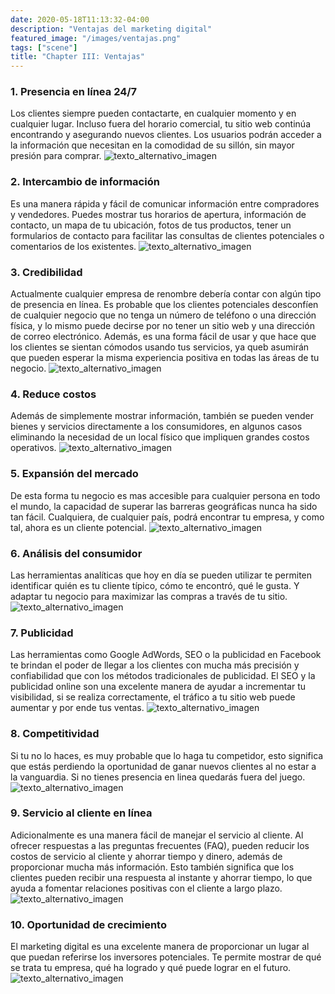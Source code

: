 ```yaml
---
date: 2020-05-18T11:13:32-04:00
description: "Ventajas del marketing digital"
featured_image: "/images/ventajas.png"
tags: ["scene"]
title: "Chapter III: Ventajas"
--- 
```


### 1. Presencia en línea 24/7 
Los clientes siempre pueden contactarte, en cualquier momento y en cualquier lugar. Incluso fuera del horario comercial, tu sitio web continúa encontrando y asegurando nuevos clientes. 
Los usuarios podrán acceder a la información que necesitan en la comodidad de su sillón, sin mayor presión para comprar.
![texto_alternativo_imagen](https://www.inmoblog.com/wp-content/uploads/2020/03/reunion-online-680x350.jpg)

### 2. Intercambio de información
Es una manera rápida y fácil de comunicar información entre compradores y vendedores.
Puedes mostrar tus horarios de apertura, información de contacto, un mapa de tu ubicación, fotos de tus productos, tener un formularios de contacto para facilitar las consultas de clientes potenciales o comentarios de los existentes.
![texto_alternativo_imagen](https://image.freepik.com/vector-gratis/intercambio-informacion-ordenadores-transferencia-archivos-gestion-datos-archivos-copia-seguridad-vector-concepto_53562-6047.jpg)

### 3. Credibilidad
Actualmente cualquier empresa de renombre debería contar con algún tipo de presencia en línea. Es probable que los clientes potenciales desconfíen de cualquier negocio que no tenga un número de teléfono o una dirección física, y lo mismo puede decirse por no tener un sitio web y una dirección de correo electrónico. 
Además, es una forma fácil de usar y que hace que los clientes se sientan cómodos usando tus servicios, ya queb asumirán que pueden esperar la misma experiencia positiva en todas las áreas de tu negocio.
![texto_alternativo_imagen](https://lhh.pe/site/wp-content/uploads/2018/12/Ines-Temple_09.12.18-credibilidad_lhh.jpg)

### 4. Reduce costos
Además de simplemente mostrar información, también se pueden vender bienes y servicios directamente a los consumidores, en algunos casos eliminando la necesidad de un local físico que impliquen grandes costos operativos.
![texto_alternativo_imagen](https://www.eoi.es/blogs/mtelcon/files/2012/11/recortar-gastos.jpg)

### 5. Expansión del mercado
De esta forma tu negocio es mas accesible para cualquier persona en todo el mundo, la capacidad de superar las barreras geográficas nunca ha sido tan fácil. Cualquiera, de cualquier país, podrá encontrar tu empresa, y como tal, ahora es un cliente potencial.
![texto_alternativo_imagen](https://blog.iese.edu/empresafamiliar/files/2013/09/Expandir.jpg)
   
### 6. Análisis del consumidor
Las herramientas analíticas que hoy en día se pueden utilizar te permiten identificar quién es tu cliente típico, cómo te encontró, qué le gusta. Y adaptar tu negocio para maximizar las compras a través de tu sitio.
![texto_alternativo_imagen](https://lh3.googleusercontent.com/proxy/JEfz_14qtOEWaTvm_CvYyywHELkDIecesRfvlS0VW2IzcvZWhseK_VDoblezW_7-fxfBR0lrEdRBUFDCWn2V64ihjCXMbHHlnFMjW3K7iQYopIdM8yYwiaTOPElNJGkJMLAHX_C76cpFm2vj1ZF-wisswEo)

### 7. Publicidad
Las herramientas como Google AdWords, SEO o la publicidad en Facebook te brindan el poder de llegar a los clientes con mucha más precisión y confiabilidad que con los métodos tradicionales de publicidad. El SEO y la publicidad online son una excelente manera de ayudar a incrementar tu visibilidad, si se realiza correctamente, el tráfico a tu sitio web puede aumentar y por ende tus ventas.
![texto_alternativo_imagen](https://www.solucionespm.com/wp-content/uploads/2018/01/Publicidad.jpg)

### 8. Competitividad
Si tu no lo haces, es muy probable que lo haga tu competidor, esto significa que estás perdiendo la oportunidad de ganar nuevos clientes al no estar a la vanguardia. Si no tienes presencia en linea quedarás fuera del juego.
![texto_alternativo_imagen](https://mba.americaeconomia.com/sites/mba.americaeconomia.com/files/styles/article_main_image/public/field/image/adults-analysis-brainstorming-1661004_0.jpg?itok=XiLTHOm9)

### 9. Servicio al cliente en línea
Adicionalmente es una manera fácil de manejar el servicio al cliente. Al ofrecer respuestas a las preguntas frecuentes (FAQ), pueden reducir los costos de servicio al cliente y ahorrar tiempo y dinero, además de proporcionar mucha más información.
Esto también significa que los clientes pueden recibir una respuesta al instante y ahorrar tiempo, lo que ayuda a fomentar relaciones positivas con el cliente a largo plazo.
![texto_alternativo_imagen](https://micliente.net/material/uploads/2014/01/micliente-la-digitalizacion-de-los-call-centers-la-atencion-online.jpg)

### 10. Oportunidad de crecimiento
El marketing digital es una excelente manera de proporcionar un lugar al que puedan referirse los inversores potenciales. Te permite mostrar de qué se trata tu empresa, qué ha logrado y qué puede lograr en el futuro.
![texto_alternativo_imagen](https://www.ismedioambiente.com/wp-content/uploads/2019/04/Responsabilidad-Social-Empresarial1.jpg)
